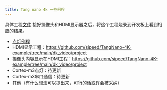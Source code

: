 ```yaml
---
title: Tang nano 4k 一些例程
---
```

具体工程[文件](https://github.com/sipeed/TangNano-4K-example)
接好摄像头和HDMI显示器之后，将这个工程烧录到开发板上看到相应的结果。

- [点灯例程](./../Tang-Nano-Doc/examples/4K_led.md)
- HDMI显示工程：https://github.com/sipeed/TangNano-4K-example/tree/main/dk_video/project
- 摄像头内容显示在HDMI工程：https://github.com/sipeed/TangNano-4K-example/tree/main/dk_video/project
- Cortex-m3点灯：待更新
- Cortex-m3串口通信：待更新
- 其他（有什么想法可以提出来，可行的话或许会被采纳）
